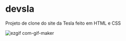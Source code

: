 # devsla
Projeto de clone do site da Tesla feito em HTML e CSS

![ezgif com-gif-maker](https://user-images.githubusercontent.com/33363507/124641880-ccd40c00-de54-11eb-8e4e-3da44d94133d.gif)
